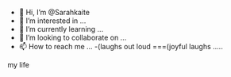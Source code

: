 - 👋 Hi, I’m @Sarahkaite
- 👀 I’m interested in ...
- 🌱 I’m currently learning ...
- 💞️ I’m looking to collaborate on ...
- 📫 How to reach me ...
    -(laughs out loud 
===(joyful laughs .....

<!---
Sarahkaite/Sarahkaite is a ✨ special ✨ repository because its `README.md` (this file) appears on your GitHub profile.
You can click the Preview link to take a look at your changes.
--->
my life 